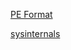 [PE Format](https://docs.microsoft.com/en-us/windows/desktop/Debug/pe-format)


[sysinternals](https://docs.microsoft.com/en-us/sysinternals/)
